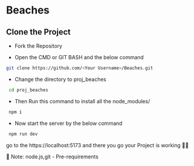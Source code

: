 
# Beaches

## Clone the Project

- Fork the Repository

- Open the CMD or GIT BASH and the below command 
 ```bash
 git clone https://github.com/<Your Username>/Beaches.git
 ```
- Change the directory to proj_beaches
 ```bash
  cd proj_beaches
 ```
 - Then Run this command to install all the node_modules/
 ```bash
  npm i
   ```
- Now start the server by the below command
 ```bash
  npm run dev
   ```
go to the https://localhost:5173 
and there you go your Project is working 🚀🚀


💎 Note: node.js,git - Pre-requirements
